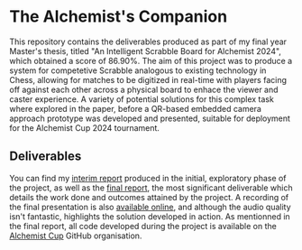 # The Alchemist's Companion
This repository contains the deliverables produced as part of my final year Master's thesis, titled "An Intelligent Scrabble Board for Alchemist 2024", which obtained a score of 86.90%. The aim of this project was to produce a system for competetive Scrabble analogous to existing technology in Chess, allowing for matches to be digitized in real-time with players facing off against each other across a physical board to enhace the viewer and caster experience. A variety of potential solutions for this complex task where explored in the paper, before a QR-based embedded camera approach prototype was developed and presented, suitable for deployment for the Alchemist Cup 2024 tournament.

## Deliverables
You can find my [interim report](interim_report.pdf) produced in the initial, exploratory phase of the project, as well as the [final report](final_report.pdf), the most significant deliverable which details the work done and outcomes attained by the project. A recording of the final presentation is also [available online](https://youtu.be/L67i8ipmLMw), and although the audio quality isn't fantastic, highlights the solution developed in action. As mentionned in the final report, all code developed during the project is available on the [Alchemist Cup](https://github.com/AlchemistCup) GitHub organisation.
